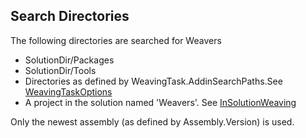 ## Search Directories ##

The following directories are searched for Weavers

 * SolutionDir/Packages
 * SolutionDir/Tools
 * Directories as defined by WeavingTask.AddinSearchPaths.See [WeavingTaskOptions](WeavingTaskOptions)
 * A project in the solution named 'Weavers'. See [InSolutionWeaving](InSolutionWeaving)

Only the newest assembly (as defined by Assembly.Version) is used.